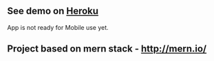 ## See demo on [Heroku](https://kanban-app-pk.herokuapp.com/)

App is not ready for Mobile use yet.

## Project based on mern stack - http://mern.io/

